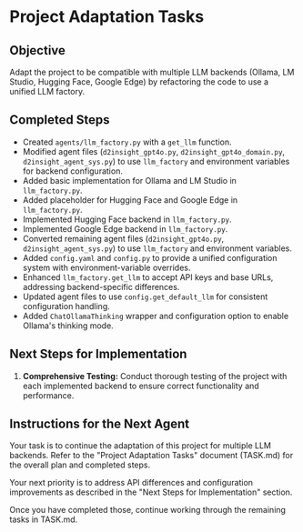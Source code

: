 # Project Adaptation Tasks

## Objective

Adapt the project to be compatible with multiple LLM backends (Ollama, LM Studio, Hugging Face, Google Edge) by refactoring the code to use a unified LLM factory.

## Completed Steps

- Created `agents/llm_factory.py` with a `get_llm` function.
- Modified agent files (`d2insight_gpt4o.py`, `d2insight_gpt4o_domain.py`, `d2insight_agent_sys.py`) to use `llm_factory` and environment variables for backend configuration.
- Added basic implementation for Ollama and LM Studio in `llm_factory.py`.
- Added placeholder for Hugging Face and Google Edge in `llm_factory.py`.
- Implemented Hugging Face backend in `llm_factory.py`.
- Implemented Google Edge backend in `llm_factory.py`.
- Converted remaining agent files (`d2insight_gpt4o.py`, `d2insight_agent_sys.py`) to use `llm_factory` and environment variables.
- Added `config.yaml` and `config.py` to provide a unified configuration system with environment-variable overrides.
- Enhanced `llm_factory.get_llm` to accept API keys and base URLs, addressing backend-specific differences.
- Updated agent files to use `config.get_default_llm` for consistent configuration handling.
- Added `ChatOllamaThinking` wrapper and configuration option to enable Ollama's thinking mode.

## Next Steps for Implementation

1.  **Comprehensive Testing:** Conduct thorough testing of the project with each implemented backend to ensure correct functionality and performance.

## Instructions for the Next Agent

Your task is to continue the adaptation of this project for multiple LLM backends. Refer to the "Project Adaptation Tasks" document (TASK.md) for the overall plan and completed steps.

Your next priority is to address API differences and configuration improvements as described in the "Next Steps for Implementation" section.

Once you have completed those, continue working through the remaining tasks in TASK.md.
